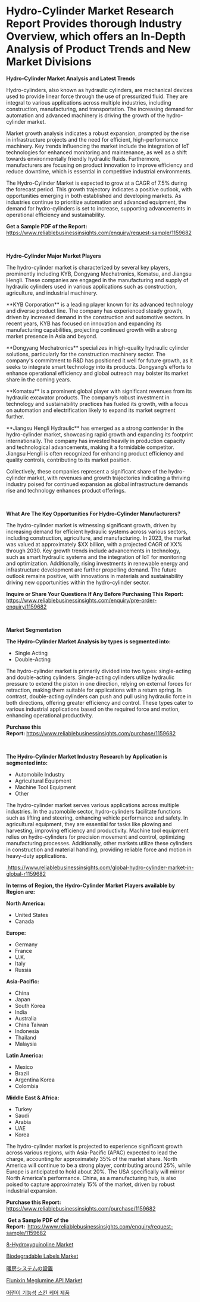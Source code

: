 <p><h1>Hydro-Cylinder Market Research Report Provides thorough Industry Overview, which offers an In-Depth Analysis of Product Trends and New Market Divisions</h1></p><p><strong>Hydro-Cylinder Market Analysis and Latest Trends</strong></p>
<p><p>Hydro-cylinders, also known as hydraulic cylinders, are mechanical devices used to provide linear force through the use of pressurized fluid. They are integral to various applications across multiple industries, including construction, manufacturing, and transportation. The increasing demand for automation and advanced machinery is driving the growth of the hydro-cylinder market. </p><p>Market growth analysis indicates a robust expansion, prompted by the rise in infrastructure projects and the need for efficient, high-performance machinery. Key trends influencing the market include the integration of IoT technologies for enhanced monitoring and maintenance, as well as a shift towards environmentally friendly hydraulic fluids. Furthermore, manufacturers are focusing on product innovation to improve efficiency and reduce downtime, which is essential in competitive industrial environments. </p><p>The Hydro-Cylinder Market is expected to grow at a CAGR of 7.5% during the forecast period. This growth trajectory indicates a positive outlook, with opportunities emerging in both established and developing markets. As industries continue to prioritize automation and advanced equipment, the demand for hydro-cylinders is set to increase, supporting advancements in operational efficiency and sustainability.</p></p>
<p><strong>Get a Sample PDF of the Report:&nbsp;</strong> <a href="https://www.reliablebusinessinsights.com/enquiry/request-sample/1159682">https://www.reliablebusinessinsights.com/enquiry/request-sample/1159682</a></p>
<p>&nbsp;</p>
<p><strong>Hydro-Cylinder Major Market Players</strong></p>
<p><p>The hydro-cylinder market is characterized by several key players, prominently including KYB, Dongyang Mechatronics, Komatsu, and Jiangsu Hengli. These companies are engaged in the manufacturing and supply of hydraulic cylinders used in various applications such as construction, agriculture, and industrial machinery.</p><p>**KYB Corporation** is a leading player known for its advanced technology and diverse product line. The company has experienced steady growth, driven by increased demand in the construction and automotive sectors. In recent years, KYB has focused on innovation and expanding its manufacturing capabilities, projecting continued growth with a strong market presence in Asia and beyond.</p><p>**Dongyang Mechatronics** specializes in high-quality hydraulic cylinder solutions, particularly for the construction machinery sector. The company's commitment to R&D has positioned it well for future growth, as it seeks to integrate smart technology into its products. Dongyang’s efforts to enhance operational efficiency and global outreach may bolster its market share in the coming years.</p><p>**Komatsu** is a prominent global player with significant revenues from its hydraulic excavator products. The company’s robust investment in technology and sustainability practices has fueled its growth, with a focus on automation and electrification likely to expand its market segment further.</p><p>**Jiangsu Hengli Hydraulic** has emerged as a strong contender in the hydro-cylinder market, showcasing rapid growth and expanding its footprint internationally. The company has invested heavily in production capacity and technological advancements, making it a formidable competitor. Jiangsu Hengli is often recognized for enhancing product efficiency and quality controls, contributing to its market position.</p><p>Collectively, these companies represent a significant share of the hydro-cylinder market, with revenues and growth trajectories indicating a thriving industry poised for continued expansion as global infrastructure demands rise and technology enhances product offerings.</p></p>
<p>&nbsp;</p>
<p><strong>What Are The Key Opportunities For Hydro-Cylinder Manufacturers?</strong></p>
<p><p>The hydro-cylinder market is witnessing significant growth, driven by increasing demand for efficient hydraulic systems across various sectors, including construction, agriculture, and manufacturing. In 2023, the market was valued at approximately $XX billion, with a projected CAGR of XX% through 2030. Key growth trends include advancements in technology, such as smart hydraulic systems and the integration of IoT for monitoring and optimization. Additionally, rising investments in renewable energy and infrastructure development are further propelling demand. The future outlook remains positive, with innovations in materials and sustainability driving new opportunities within the hydro-cylinder sector.</p></p>
<p><strong>Inquire or Share Your Questions If Any Before Purchasing This Report:</strong> <a href="https://www.reliablebusinessinsights.com/enquiry/pre-order-enquiry/1159682">https://www.reliablebusinessinsights.com/enquiry/pre-order-enquiry/1159682</a></p>
<p>&nbsp;</p>
<p><strong>Market Segmentation</strong></p>
<p><strong>The Hydro-Cylinder Market Analysis by types is segmented into:</strong></p>
<p><ul><li>Single Acting</li><li>Double-Acting</li></ul></p>
<p><p>The hydro-cylinder market is primarily divided into two types: single-acting and double-acting cylinders. Single-acting cylinders utilize hydraulic pressure to extend the piston in one direction, relying on external forces for retraction, making them suitable for applications with a return spring. In contrast, double-acting cylinders can push and pull using hydraulic force in both directions, offering greater efficiency and control. These types cater to various industrial applications based on the required force and motion, enhancing operational productivity.</p></p>
<p><strong>Purchase this Report:&nbsp;</strong><a href="https://www.reliablebusinessinsights.com/purchase/1159682">https://www.reliablebusinessinsights.com/purchase/1159682</a></p>
<p>&nbsp;</p>
<p><strong>The Hydro-Cylinder Market Industry Research by Application is segmented into:</strong></p>
<p><ul><li>Automobile Industry</li><li>Agricultural Equipment</li><li>Machine Tool Equipment</li><li>Other</li></ul></p>
<p><p>The hydro-cylinder market serves various applications across multiple industries. In the automobile sector, hydro-cylinders facilitate functions such as lifting and steering, enhancing vehicle performance and safety. In agricultural equipment, they are essential for tasks like plowing and harvesting, improving efficiency and productivity. Machine tool equipment relies on hydro-cylinders for precision movement and control, optimizing manufacturing processes. Additionally, other markets utilize these cylinders in construction and material handling, providing reliable force and motion in heavy-duty applications.</p></p>
<p><a href="https://www.reliablebusinessinsights.com/global-hydro-cylinder-market-in-global-r1159682">&nbsp;https://www.reliablebusinessinsights.com/global-hydro-cylinder-market-in-global-r1159682</a></p>
<p><strong>In terms of Region, the Hydro-Cylinder Market Players available by Region are:</strong></p>
<p>
    <p> <strong> North America: </strong>
        <ul>
            <li>United States</li>
            <li>Canada</li>
        </ul>
        </p> 
    <p> <strong> Europe: </strong>
        <ul>
            <li>Germany</li>
            <li>France</li>
            <li>U.K.</li>
            <li>Italy</li>
            <li>Russia</li>
        </ul>
        </p> 
    <p> <strong> Asia-Pacific: </strong>
        <ul>
            <li>China</li>
            <li>Japan</li>
            <li>South Korea</li>
            <li>India</li>
            <li>Australia</li>
            <li>China Taiwan</li>
            <li>Indonesia</li>
            <li>Thailand</li>
            <li>Malaysia</li>
        </ul>
        </p> 
    <p> <strong> Latin America: </strong>
        <ul>
            <li>Mexico</li>
            <li>Brazil</li>
            <li>Argentina Korea</li>
            <li>Colombia</li>
        </ul>
        </p> 
    <p> <strong> Middle East & Africa: </strong>
        <ul>
            <li>Turkey</li>
            <li>Saudi</li>
            <li>Arabia</li>
            <li>UAE</li>
            <li>Korea</li>
        </ul>
    </p>
    </p>
<p><p>The hydro-cylinder market is projected to experience significant growth across various regions, with Asia-Pacific (APAC) expected to lead the charge, accounting for approximately 35% of the market share. North America will continue to be a strong player, contributing around 25%, while Europe is anticipated to hold about 20%. The USA specifically will mirror North America's performance. China, as a manufacturing hub, is also poised to capture approximately 15% of the market, driven by robust industrial expansion.</p></p>
<p><strong>Purchase this Report: </strong><a href="https://www.reliablebusinessinsights.com/purchase/1159682">https://www.reliablebusinessinsights.com/purchase/1159682</a></p>
<p>&nbsp;<strong>Get a Sample PDF of the Report:&nbsp;&nbsp;</strong><a href="https://www.reliablebusinessinsights.com/enquiry/request-sample/1159682">https://www.reliablebusinessinsights.com/enquiry/request-sample/1159682</a></p>
<p><strong></strong></p>
<p><p><a href="https://github.com/michaelhall412/Market-Research-Report-List-1/blob/main/8-hydroxyquinoline-market.md">8-Hydroxyquinoline Market</a></p><p><a href="https://www.linkedin.com/pulse/emerging-market-trends-regional-analysis-biodegradable-labels-nybyf?trackingId=u%2BphmjUoQjKCpqjEQUf8Fg%3D%3D">Biodegradable Labels Market</a></p><p><a href="https://medium.com/@princess568789/heating-systems-installation-market-%E3%81%AE%E3%82%B0%E3%83%AD%E3%83%BC%E3%83%90%E3%83%AB%E5%B8%82%E5%A0%B4%E6%A6%82%E8%A6%81%E3%81%AF-%E4%B8%96%E7%95%8C%E3%81%8A%E3%82%88%E3%81%B3%E4%B8%BB%E8%A6%81%E5%B8%82%E5%A0%B4%E3%81%AB%E3%81%8A%E3%81%91%E3%82%8B%E6%A5%AD%E7%95%8C%E3%81%AB%E5%BD%B1%E9%9F%BF%E3%82%92%E4%B8%8E%E3%81%88%E3%82%8B%E4%B8%BB%E8%A6%81%E3%81%AA%E3%83%88%E3%83%AC%E3%83%B3%E3%83%89%E3%81%AB%E3%81%A4%E3%81%84%E3%81%A6-%E7%8B%AC%E8%87%AA%E3%81%AE%E8%A6%96%E7%82%B9%E3%82%92%E6%8F%90%E4%BE%9B%E3%81%97%E3%81%BE%E3%81%99-8a805d3e8f9e">暖房システムの設置</a></p><p><a href="https://www.linkedin.com/pulse/global-flunixin-meglumine-api-industry-types-applications-market-edz6f?trackingId=%2FIegsNqDTQ%2B9%2B7gKarEaMQ%3D%3D">Flunixin Meglumine API Market</a></p><p><a href="https://medium.com/@reyeskohler20231/children-functional-skin-care-products-market-%EC%9D%98-%EA%B8%80%EB%A1%9C%EB%B2%8C-%EC%8B%9C%EC%9E%A5-%EA%B0%9C%EC%9A%94%EB%8A%94-%EC%A0%84-%EC%84%B8%EA%B3%84-%EB%B0%8F-%EC%A3%BC%EC%9A%94-%EC%8B%9C%EC%9E%A5%EC%9D%98-%EC%82%B0%EC%97%85%EC%97%90-%EC%98%81%ED%96%A5%EC%9D%84-%EB%AF%B8%EC%B9%98%EB%8A%94-%EC%A3%BC%EC%9A%94-%ED%8A%B8%EB%A0%8C%EB%93%9C%EC%97%90-%EB%8C%80%ED%95%9C-27cd7d8b32f2">어린이 기능성 스킨 케어 제품</a></p></p>